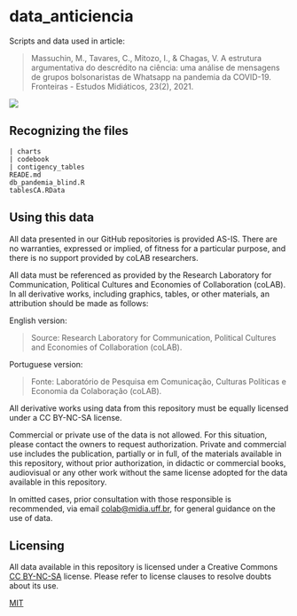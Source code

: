 # data_anticiencia

Scripts and data used in article:

> Massuchin, M., Tavares, C., Mitozo, I., & Chagas, V. A estrutura argumentativa do descrédito na ciência: uma análise de mensagens de grupos bolsonaristas de Whatsapp na pandemia da COVID-19. Fronteiras - Estudos Midiáticos, 23(2), 2021.

![](https://img.shields.io/badge/doi-10.4013%2Ffem.2021.232.11-ffb351)


## Recognizing the files

```tree
| charts
| codebook
| contigency_tables
READE.md
db_pandemia_blind.R
tablesCA.RData
```

## Using this data

All data presented in our GitHub repositories is provided AS-IS. There are no warranties, expressed or implied, of fitness for a particular purpose, and there is no support provided by coLAB researchers.

All data must be referenced as provided by the Research Laboratory for Communication, Political Cultures and Economies of Collaboration (coLAB). In all derivative works, including graphics, tables, or other materials, an attribution should be made as follows:

English version:
> Source: Research Laboratory for Communication, Political Cultures and Economies of Collaboration (coLAB).

Portuguese version:
> Fonte: Laboratório de Pesquisa em Comunicação, Culturas Políticas e Economia da Colaboração (coLAB).

All derivative works using data from this repository must be equally licensed under a CC BY-NC-SA license.

Commercial or private use of the data is not allowed. For this situation, please contact the owners to request authorization. Private and commercial use includes the publication, partially or in full, of the materials available in this repository, without prior authorization, in didactic or commercial books, audiovisual or any other work without the same license adopted for the data available in this repository.

In omitted cases, prior consultation with those responsible is recommended, via email [colab@midia.uff.br](http://mailto:colab@midia.uff.br), for general guidance on the use of data.

## Licensing

All data available in this repository is licensed under a Creative Commons [CC BY-NC-SA](https://creativecommons.org/licenses/by-nc-sa/3.0/) license. Please refer to license clauses to resolve doubts about its use.

[MIT](https://choosealicense.com/licenses/mit/)
